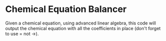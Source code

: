 # Chemical Equation Balancer
 Given a chemical equation, using advanced linear algebra, this code will output the chemical equation with all the coefficients in place (don't forget to use = not ->).
